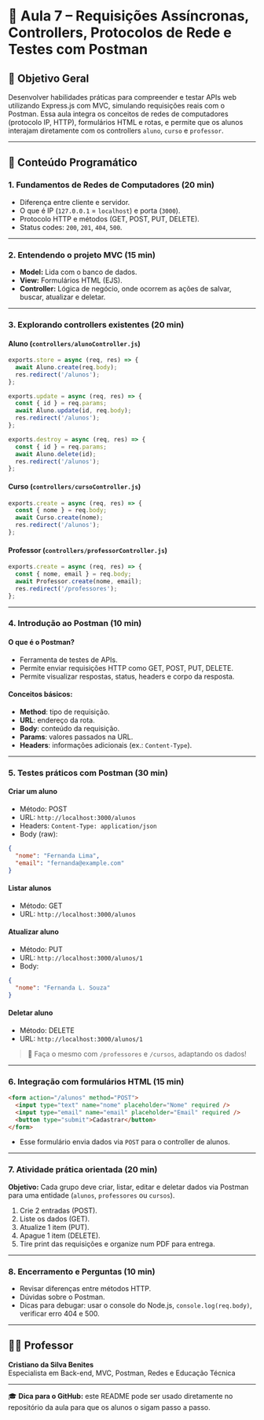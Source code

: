 
# 📘 Aula 7 – Requisições Assíncronas, Controllers, Protocolos de Rede e Testes com Postman

## 🎯 Objetivo Geral
Desenvolver habilidades práticas para compreender e testar APIs web utilizando Express.js com MVC, simulando requisições reais com o Postman. Essa aula integra os conceitos de redes de computadores (protocolo IP, HTTP), formulários HTML e rotas, e permite que os alunos interajam diretamente com os controllers `aluno`, `curso` e `professor`.

---

## 📌 Conteúdo Programático

### 1. Fundamentos de Redes de Computadores (20 min)
- Diferença entre cliente e servidor.
- O que é IP (`127.0.0.1` = `localhost`) e porta (`3000`).
- Protocolo HTTP e métodos (GET, POST, PUT, DELETE).
- Status codes: `200`, `201`, `404`, `500`.

---

### 2. Entendendo o projeto MVC (15 min)
- **Model:** Lida com o banco de dados.
- **View:** Formulários HTML (EJS).
- **Controller:** Lógica de negócio, onde ocorrem as ações de salvar, buscar, atualizar e deletar.

---

### 3. Explorando controllers existentes (20 min)

#### Aluno (`controllers/alunoController.js`)
```js
exports.store = async (req, res) => {
  await Aluno.create(req.body);
  res.redirect('/alunos');
};

exports.update = async (req, res) => {
  const { id } = req.params;
  await Aluno.update(id, req.body);
  res.redirect('/alunos');
};

exports.destroy = async (req, res) => {
  const { id } = req.params;
  await Aluno.delete(id);
  res.redirect('/alunos');
};
```

#### Curso (`controllers/cursoController.js`)
```js
exports.create = async (req, res) => {
  const { nome } = req.body;
  await Curso.create(nome);
  res.redirect('/alunos');
};
```

#### Professor (`controllers/professorController.js`)
```js
exports.create = async (req, res) => {
  const { nome, email } = req.body;
  await Professor.create(nome, email);
  res.redirect('/professores');
};
```

---

### 4. Introdução ao Postman (10 min)

#### O que é o Postman?
- Ferramenta de testes de APIs.
- Permite enviar requisições HTTP como GET, POST, PUT, DELETE.
- Permite visualizar respostas, status, headers e corpo da resposta.

#### Conceitos básicos:
- **Method**: tipo de requisição.
- **URL**: endereço da rota.
- **Body**: conteúdo da requisição.
- **Params**: valores passados na URL.
- **Headers**: informações adicionais (ex.: `Content-Type`).

---

### 5. Testes práticos com Postman (30 min)

#### Criar um aluno
- Método: POST
- URL: `http://localhost:3000/alunos`
- Headers: `Content-Type: application/json`
- Body (raw):
```json
{
  "nome": "Fernanda Lima",
  "email": "fernanda@example.com"
}
```

#### Listar alunos
- Método: GET
- URL: `http://localhost:3000/alunos`

#### Atualizar aluno
- Método: PUT
- URL: `http://localhost:3000/alunos/1`
- Body:
```json
{
  "nome": "Fernanda L. Souza"
}
```

#### Deletar aluno
- Método: DELETE
- URL: `http://localhost:3000/alunos/1`

> 🧪 Faça o mesmo com `/professores` e `/cursos`, adaptando os dados!

---

### 6. Integração com formulários HTML (15 min)

```html
<form action="/alunos" method="POST">
  <input type="text" name="nome" placeholder="Nome" required />
  <input type="email" name="email" placeholder="Email" required />
  <button type="submit">Cadastrar</button>
</form>
```

- Esse formulário envia dados via `POST` para o controller de alunos.

---

### 7. Atividade prática orientada (20 min)

**Objetivo:** Cada grupo deve criar, listar, editar e deletar dados via Postman para uma entidade (`alunos`, `professores` ou `cursos`).

1. Crie 2 entradas (POST).
2. Liste os dados (GET).
3. Atualize 1 item (PUT).
4. Apague 1 item (DELETE).
5. Tire print das requisições e organize num PDF para entrega.

---

### 8. Encerramento e Perguntas (10 min)
- Revisar diferenças entre métodos HTTP.
- Dúvidas sobre o Postman.
- Dicas para debugar: usar o console do Node.js, `console.log(req.body)`, verificar erro 404 e 500.

---

## 👨‍🏫 Professor

**Cristiano da Silva Benites**  
Especialista em Back-end, MVC, Postman, Redes e Educação Técnica

---

🎓 **Dica para o GitHub:** este README pode ser usado diretamente no repositório da aula para que os alunos o sigam passo a passo.


